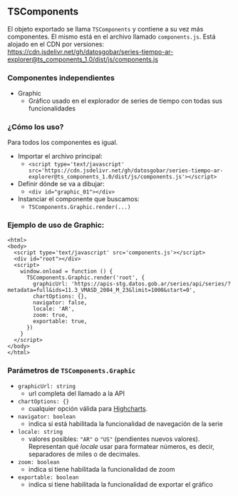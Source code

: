 ## TSComponents

El objeto exportado se llama `TSComponents` y contiene a su vez más componentes. El mismo está en el archivo llamado `components.js`.
Está alojado en el CDN por versiones: https://cdn.jsdelivr.net/gh/datosgobar/series-tiempo-ar-explorer@ts_components_1.0/dist/js/components.js


### Componentes independientes

- Graphic
  - Gráfico usado en el explorador de series de tiempo con todas sus funcionalidades

### ¿Cómo los uso?
Para todos los componentes es igual.

- Importar el archivo principal:
  - `<script type='text/javascript' src='https://cdn.jsdelivr.net/gh/datosgobar/series-tiempo-ar-explorer@ts_components_1.0/dist/js/components.js'></script>`
- Definir dónde se va a dibujar:
  - `<div id="graphic_01"></div>`
- Instanciar el componente que buscamos:
  - `TSComponents.Graphic.render(...)`

### Ejemplo de uso de Graphic:
```
<html>
<body>
  <script type='text/javascript' src='components.js'></script>
  <div id="root"></div>
  <script>
    window.onload = function () {
      TSComponents.Graphic.render('root', {
        graphicUrl: 'https://apis-stg.datos.gob.ar/series/api/series/?metadata=full&ids=11.3_VMASD_2004_M_23&limit=1000&start=0',
        chartOptions: {},
        navigator: false,
        locale: 'AR',
        zoom: true,
        exportable: true,
      })
    }
  </script>
</body>
</html>
```

### Parámetros de `TSComponents.Graphic`
- `graphicUrl: string`
  - url completa del llamado a la API
- `chartOptions: {}`
  - cualquier opción válida para [Highcharts](https://api.highcharts.com/highcharts/).
- `navigator: boolean`
  - indica si está habilitada la funcionalidad de navegación de la serie
- `locale: string`
  - valores posibles: `"AR"` o `"US"` (pendientes nuevos valores). Representan qué _locale_ usar para formatear números, es decir, separadores de miles o de decimales.
- `zoom: boolean`
  - indica si tiene habilitada la funcionalidad de zoom
- `exportable: boolean`
  - indica si tiene habilitada la funcionalidad de exportar el gráfico
